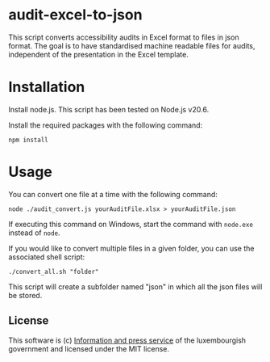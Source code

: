 # audit-excel-to-json
This script converts accessibility audits in Excel format to files in json format. The goal is to have standardised machine readable files for audits, independent of the presentation in the Excel template.


# Installation

Install node.js. This script has been tested on Node.js v20.6.

Install the required packages with the following command:

```
npm install
```


# Usage

You can convert one file at a time with the following command:

```
node ./audit_convert.js yourAuditFile.xlsx > yourAuditFile.json
```

If executing this command on Windows, start the command with `node.exe` instead of `node`.


If you would like to convert multiple files in a given folder, you can use the associated shell script:
```
./convert_all.sh "folder"
```

This script will create a subfolder named "json" in which all the json files will be stored.

## License
This software is (c) [Information and press service](https://sip.gouvernement.lu/en.html) of the luxembourgish government and licensed under the MIT license.
